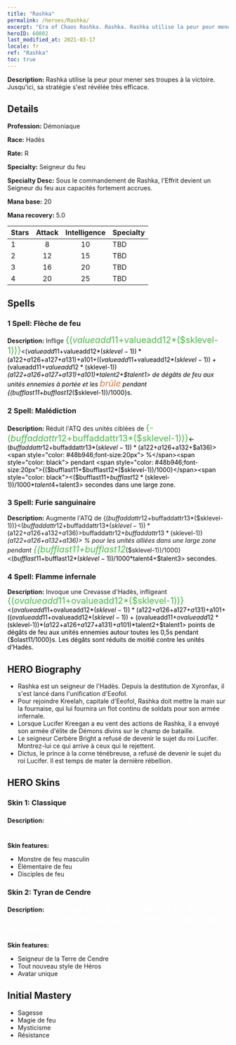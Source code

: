 ```yaml
---
title: "Rashka"
permalink: /heroes/Rashka/
excerpt: "Era of Chaos Rashka. Rashka. Rashka utilise la peur pour mener ses troupes à la victoire. Jusqu'ici, sa stratégie s'est révélée très efficace."
heroID: 60802
last_modified_at: 2021-03-17
locale: fr
ref: "Rashka"
toc: true
---
```

 **Description:** Rashka utilise la peur pour mener ses troupes à la victoire. Jusqu'ici, sa stratégie s'est révélée très efficace.
## Details
 **Profession:** Démoniaque

 **Race:** Hadès

 **Rate:** R

 **Specialty:** Seigneur du feu

 **Specialty Desc:** Sous le commandement de Rashka, l'Effrit devient un Seigneur du feu aux capacités fortement accrues.

 **Mana base:** 20

 **Mana recovery:** 5.0


  | Stars   |     Attack     |  Intelligence  |      Specialty     |
  |---------|:---------------:|:---------------:|--------------------|
  |    1    | 8 | 10 | TBD |
  |    2    | 12 | 15 | TBD |
  |    3    | 16 | 20 | TBD |
  |    4    | 20 | 25 | TBD |

## Spells
### 1 Spell: Flèche de feu
 **Description:** Inflige <span style="color: #48b946;font-size:20px">{($valueadd11+$valueadd12*($sklevel-1))}</span><span style="color: black"><($valueadd11+$valueadd12*($sklevel-1))*($a122+$a126+$a127+$a131)+$a101+(($valueadd11+$valueadd12*($sklevel-1))+($valueadd11+$valueadd12*($sklevel-1))*($a122+$a126+$a127+$a131)+$a101)*$talent2+$talent1> de dégâts de feu aux unités ennemies à portée et les <span style="color: #e07c44;font-size:20px">brûle</span><span style="color: black"> pendant {($bufflast11+$bufflast12*($sklevel-1))/1000}s.

### 2 Spell: Malédiction
 **Description:** Réduit l'ATQ des unités ciblées de <span style="color: #48b946;font-size:20px">{-($buffaddattr12+$buffaddattr13*($sklevel-1))}</span><span style="color: black"><-($buffaddattr12+$buffaddattr13*($sklevel-1))*($a122+$a126+$a132+$a136)><span style="color: #48b946;font-size:20px"> %</span><span style="color: black"> pendant <span style="color: #48b946;font-size:20px">{($bufflast11+$bufflast12*($sklevel-1))/1000}</span><span style="color: black"><($bufflast11+$bufflast12*($sklevel-1))/1000*$talent4+$talent3> secondes dans une large zone.

### 3 Spell: Furie sanguinaire
 **Description:** Augmente l'ATQ de {($buffaddattr12+$buffaddattr13*($sklevel-1))}<($buffaddattr12+$buffaddattr13*($sklevel-1))*($a122+$a126+$a132+$a136)> % et le drain de vie de {($buffaddattr22+$buffaddattr23*($sklevel-1))}<($buffaddattr12+$buffaddattr13*($sklevel-1))*($a122+$a126+$a132+$a136)> % pour les unités alliées dans une large zone pendant <span style="color: #48b946;font-size:20px">{($bufflast11+$bufflast12*($sklevel-1))/1000}</span><span style="color: black"><($bufflast11+$bufflast12*($sklevel-1))/1000*$talent4+$talent3> secondes.

### 4 Spell: Flamme infernale
 **Description:** Invoque une Crevasse d'Hadès, infligeant <span style="color: #48b946;font-size:20px">{($ovalueadd11+$ovalueadd12*($sklevel-1))}</span><span style="color: black"><($ovalueadd11+$ovalueadd12*($sklevel-1))*($a122+$a126+$a127+$a131)+$a101+(($ovalueadd11+$ovalueadd12*($sklevel-1))+($ovalueadd11+$ovalueadd12*($sklevel-1))*($a122+$a126+$a127+$a131)+$a101)*$talent2+$talent1> points de dégâts de feu aux unités ennemies autour toutes les 0,5s pendant {$olast11/1000}s. Les dégâts sont réduits de moitié contre les unités d'Hadès.


## HERO Biography
   - Rashka est un seigneur de l'Hadès. Depuis la destitution de Xyronfax, il s'est lancé dans l'unification d'Eeofol.
   - Pour rejoindre Kreelah, capitale d'Eeofol, Rashka doit mettre la main sur la fournaise, qui lui fournira un flot continu de soldats pour son armée infernale.
   - Lorsque Lucifer Kreegan a eu vent des actions de Rashka, il a envoyé son armée d'élite de Démons divins sur le champ de bataille.
   - Le seigneur Cerbère Bright a refusé de devenir le sujet du roi Lucifer. Montrez-lui ce qui arrive à ceux qui le rejettent.
   - Dictus, le prince à la corne ténébreuse, a refusé de devenir le sujet du roi Lucifer. Il est temps de mater la dernière rébellion.

## HERO Skins
### Skin 1: **Classique**

 **Description:** <span style="color: #ffffff;font-size:20px">Ces flammes m'ont ouvert la voie de la victoire. </span>

 **Skin features:** 

   - Monstre de feu masculin
   - Élémentaire de feu
   - Disciples de feu

### Skin 2: **Tyran de Cendre**

 **Description:** <span style="color: #ffffff;font-size:20px">Rashka a régné d'une main de fer sur la Terre de Cendre, le nom qu'il a donné à Erathia après son déclin. </span>

 **Skin features:** 

   - Seigneur de la Terre de Cendre
   - Tout nouveau style de Héros
   - Avatar unique


## Initial Mastery
   - Sagesse
   - Magie de feu
   - Mysticisme
   - Résistance
